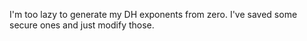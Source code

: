 I'm too lazy to generate my DH exponents from zero. I've saved some secure ones and just modify those.
